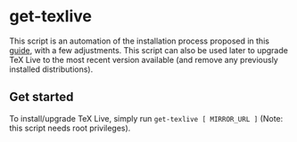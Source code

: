 # get-texlive
This script is an automation of the installation process proposed in this [guide](https://www.guitex.org/home/images/ArsTeXnica/AT010/installare%20tex%20live%202010.pdf), with a few adjustments.
This script can also be used later to upgrade TeX Live to the most recent version available (and remove any previously installed distributions).

## Get started
To install/upgrade TeX Live, simply run `get-texlive [ MIRROR_URL ]` (Note: this script needs root privileges).
